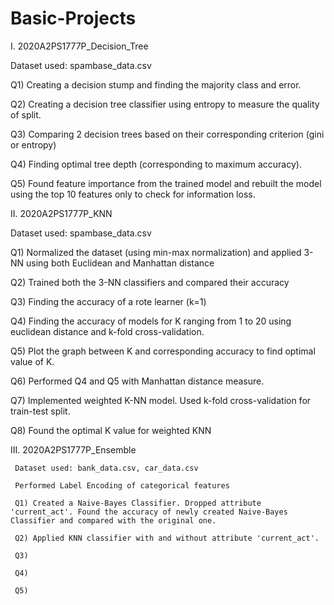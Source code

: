 # Basic-Projects

I. 2020A2PS1777P_Decision_Tree
   
   Dataset used: spambase_data.csv
   
   Q1) Creating a decision stump and finding the majority class and error.
   
   Q2) Creating a decision tree classifier using entropy to measure the quality of split.
   
   Q3) Comparing 2 decision trees based on their corresponding criterion (gini or entropy)
   
   Q4) Finding optimal tree depth (corresponding to maximum accuracy).
   
   Q5) Found feature importance from the trained model and rebuilt the model using the top 10 features only to check for information loss.


II. 2020A2PS1777P_KNN
   
   Dataset used: spambase_data.csv
   
   Q1) Normalized the dataset (using min-max normalization) and applied 3-NN using both Euclidean and Manhattan distance
   
   Q2) Trained both the 3-NN classifiers and compared their accuracy
   
   Q3) Finding the accuracy of a rote learner (k=1)
   
   Q4) Finding the accuracy of models for K ranging from 1 to 20 using euclidean distance and k-fold cross-validation.
   
   Q5) Plot the graph between K and corresponding accuracy to find optimal value of K.
   
   Q6) Performed Q4 and Q5 with Manhattan distance measure.
   
   Q7) Implemented weighted K-NN model. Used k-fold cross-validation for train-test split.
   
   Q8) Found the optimal K value for weighted KNN


III. 2020A2PS1777P_Ensemble
     
     Dataset used: bank_data.csv, car_data.csv
     
     Performed Label Encoding of categorical features
     
     Q1) Created a Naive-Bayes Classifier. Dropped attribute 'current_act'. Found the accuracy of newly created Naive-Bayes Classifier and compared with the original one.
     
     Q2) Applied KNN classifier with and without attribute 'current_act'. 
     
     Q3)
     
     Q4)
     
     Q5)
     
